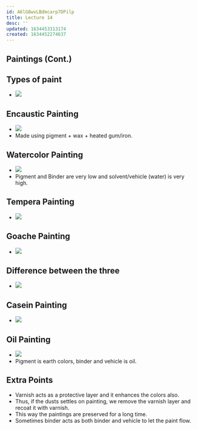 ```yaml
---
id: A6lG8wvLBdmcarp7DPilp
title: Lecture 14
desc: ''
updated: 1634453313174
created: 1634452274637
---
```

## Paintings (Cont.)

## Types of paint

- ![](/assets/images/2021-10-17-12-16-38.png)

## Encaustic Painting

- ![](/assets/images/2021-10-17-12-17-24.png)
- Made using pigment + wax + heated gum/iron.

## Watercolor Painting

- ![](/assets/images/2021-10-17-12-18-50.png)
- Pigment and Binder are very low and solvent/vehicle (water) is very high.

## Tempera Painting

- ![](/assets/images/2021-10-17-12-20-06.png)

## Goache Painting

- ![](/assets/images/2021-10-17-12-23-27.png)

## Difference between the three

- ![](/assets/images/2021-10-17-12-30-49.png)

## Casein Painting

- ![](/assets/images/2021-10-17-12-36-12.png)

## Oil Painting

- ![](/assets/images/2021-10-17-12-36-33.png)
- Pigment is earth colors, binder and vehicle is oil.

## Extra Points

- Varnish acts as a protective layer and it enhances the colors also.
- Thus, if the dusts settles on painting, we remove the varnish layer and recoat it with varnish.
- This way the paintings are preserved for a long time.
- Sometimes binder acts as both binder and vehicle to let the paint flow.

